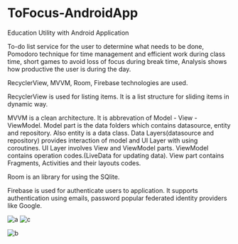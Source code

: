 # ToFocus-AndroidApp
 Education Utility with Android Application

To-do list service for the user to determine what needs to be done, Pomodoro technique for time management and efficient work during class time, short games to avoid loss of focus during break time, Analysis shows how productive the user is during the day.


RecyclerView, MVVM, Room, Firebase technologies are used.

RecyclerView is used for listing items. It is a list structure for sliding items in dynamic way.

MVVM is a clean architecture. It is abbrevation of Model - View - ViewModel. Model part is the data folders which contains datasource, entity and repository. Also entity is a data class. Data Layers(datasource and repository) provides interaction of model and UI Layer with using coroutines. UI Layer involves View and ViewModel parts. ViewModel contains operation codes.(LiveData for updating data). View part contains Fragments, Activities and their layouts codes. 

Room is an library for using the SQlite. 

Firebase is used for authenticate users to application.  It supports authentication using emails, password popular federated identity providers like Google.

![a](https://github.com/isikkayaa/ToFocus/assets/102810563/23294442-bc1a-480a-8781-33c8c4932249)
![c](https://github.com/isikkayaa/ToFocus/assets/102810563/3cbafae1-1c06-414a-b5a7-094faad00d39)

![b](https://github.com/isikkayaa/ToFocus/assets/102810563/34a76500-ebe5-4396-b11b-8b16551ea771)








